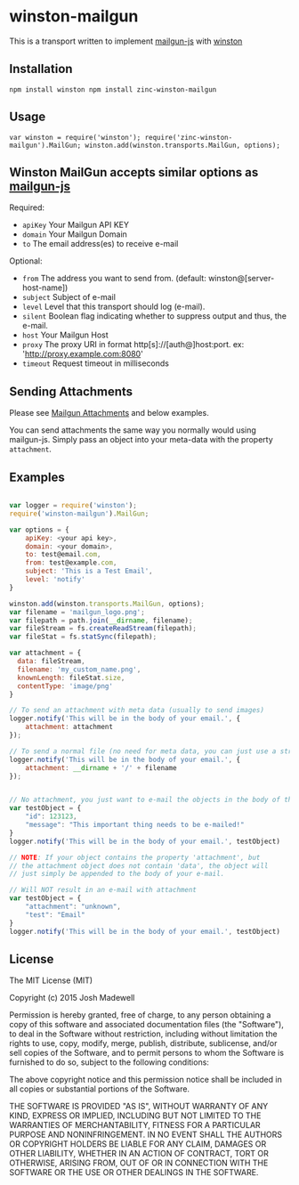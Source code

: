 # winston-mailgun

This is a transport written to implement [mailgun-js](https://github.com/1lobby/mailgun-js) with [winston](https://github.com/winstonjs/winston)

## Installation

``
  npm install winston
  npm install zinc-winston-mailgun 
``

## Usage

``
  var winston = require('winston');
  require('zinc-winston-mailgun').MailGun;
  winston.add(winston.transports.MailGun, options);
``

## Winston MailGun accepts similar options as [mailgun-js](https://github.com/1lobby/mailgun-js)

Required:
- `apiKey` Your Mailgun API KEY  
- `domain` Your Mailgun Domain  
- `to` The email address(es) to receive e-mail  

Optional:
- `from` The address you want to send from. (default: winston@[server-host-name])
- `subject` Subject of e-mail
- `level` Level that this transport should log (e-mail).
- `silent` Boolean flag indicating whether to suppress output and thus, the e-mail.
- `host` Your Mailgun Host
- `proxy` The proxy URI in format http[s]://[auth@]host:port. ex: 'http://proxy.example.com:8080'  
- `timeout` Request timeout in milliseconds  

## Sending Attachments

Please see [Mailgun Attachments](https://github.com/1lobby/mailgun-js#attachments) and below examples.

You can send attachments the same way you normally would using mailgun-js. Simply pass an object into your meta-data with the property `attachment`.

## Examples

```js

var logger = require('winston');
require('winston-mailgun').MailGun;

var options = {
	apiKey: <your api key>,
	domain: <your domain>,
	to: test@email.com,
	from: test@example.com,
	subject: 'This is a Test Email',
	level: 'notify'
}

winston.add(winston.transports.MailGun, options);
var filename = 'mailgun_logo.png';
var filepath = path.join(__dirname, filename);
var fileStream = fs.createReadStream(filepath);
var fileStat = fs.statSync(filepath);

var attachment = {
  data: fileStream,
  filename: 'my_custom_name.png',
  knownLength: fileStat.size,
  contentType: 'image/png'
}

// To send an attachment with meta data (usually to send images)
logger.notify('This will be in the body of your email.', {
	attachment: attachment
});

// To send a normal file (no need for meta data, you can just use a string)
logger.notify('This will be in the body of your email.', {
	attachment: __dirname + '/' + filename
});


// No attachment, you just want to e-mail the objects in the body of the email
var testObject = {
	"id": 123123,
	"message": "This important thing needs to be e-mailed!"
}
logger.notify('This will be in the body of your email.', testObject)

// NOTE: If your object contains the property 'attachment', but 
// the attachment object does not contain 'data', the object will 
// just simply be appended to the body of your e-mail.

// Will NOT result in an e-mail with attachment
var testObject = {
	"attachment": "unknown",
	"test": "Email"
}
logger.notify('This will be in the body of your email.', testObject)

```


## License
The MIT License (MIT)

Copyright (c) 2015 Josh Madewell

Permission is hereby granted, free of charge, to any person obtaining a copy of this software and associated documentation files (the "Software"), to deal in the Software without restriction, including without limitation the rights to use, copy, modify, merge, publish, distribute, sublicense, and/or sell copies of the Software, and to permit persons to whom the Software is furnished to do so, subject to the following conditions:

The above copyright notice and this permission notice shall be included in all copies or substantial portions of the Software.

THE SOFTWARE IS PROVIDED "AS IS", WITHOUT WARRANTY OF ANY KIND, EXPRESS OR IMPLIED, INCLUDING BUT NOT LIMITED TO THE WARRANTIES OF MERCHANTABILITY, FITNESS FOR A PARTICULAR PURPOSE AND NONINFRINGEMENT. IN NO EVENT SHALL THE AUTHORS OR COPYRIGHT HOLDERS BE LIABLE FOR ANY CLAIM, DAMAGES OR OTHER LIABILITY, WHETHER IN AN ACTION OF CONTRACT, TORT OR OTHERWISE, ARISING FROM, OUT OF OR IN CONNECTION WITH THE SOFTWARE OR THE USE OR OTHER DEALINGS IN THE SOFTWARE.
